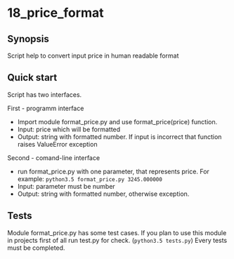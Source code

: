 # 18_price_format

## Synopsis

Script help to convert input price in human readable format

## Quick start

Script has two interfaces.

First - programm interface
 - Import module format_price.py and use format_price(price) function.
 - Input: price which will be formatted
 - Output: string with formatted number. If input is incorrect that function raises ValueError exception

Second - comand-line interface
 - run format_price.py with one parameter, that represents price. For example: `python3.5 format_price.py 3245.000000`
 - Input: parameter must be number
 - Output: string with formatted number, otherwise exception.

## Tests

Module format_price.py has some test cases. If you plan to use this module in projects first of all run test.py for check. (`python3.5 tests.py`) Every tests must be completed.